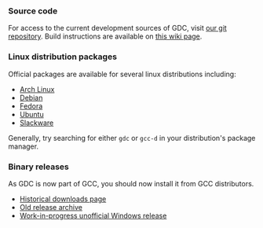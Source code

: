 ### Source code ###

For access to the current development sources of GDC, visit
[our git repository][gitrepo]. Build instructions are available on [this wiki
page][installwiki].

### Linux distribution packages ###
Official packages are available for several linux distributions including:
 * [Arch Linux][archpkg]
 * [Debian][debianpkg]
 * [Fedora][fedorapkg]
 * [Ubuntu][ubuntupkg]
 * [Slackware][slackwarepkg]

Generally, try searching for either `gdc` or `gcc-d` in your distribution's package manager.

### Binary releases ###
As GDC is now part of GCC, you should now install it from GCC distributors.

 * [Historical downloads page][olddownloads]
 * [Old release archive][gdcarchives]
 * [Work-in-progress unofficial Windows release](http://www.winlibs.com/)

[gitrepo]: https://github.com/D-Programming-GDC/gcc
[installwiki]: http://wiki.dlang.org/GDC/Installation
[archpkg]: https://archlinux.org/packages/core/x86_64/gcc-d/
[debianpkg]: https://packages.debian.org/stable/devel/gdc
[fedorapkg]: https://packages.fedoraproject.org/pkgs/gcc/gcc-gdc/
[ubuntupkg]: https://packages.ubuntu.com/search?suite=all&searchon=names&keywords=gdc
[olddownloads]: /old/downloads
[gdcarchives]: /archive
[slackwarepkg]: https://mirrors.slackware.com/slackware/slackware64-current/slackware64/d/
